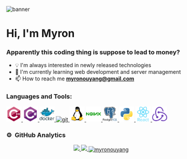 ![banner](https://user-images.githubusercontent.com/36993613/121573489-9fe33380-ca25-11eb-8bf6-89527cb7e34f.png)

<h1>Hi, I'm Myron</h1>
<h3>Apparently this coding thing is suppose to lead to money?</h3>

- 💡 I'm always interested in newly released technologies
- 🌱 I'm currently learning web development and server management
- 📫 How to reach me **myronouyang@gmail.com**
<!-- - 📄 My CV [Résumé](https://www.adityavsingh.com/resume.html) -->

<h3 align="left">Languages and Tools:</h3>
<p align="left"> <a href="https://www.w3schools.com/cpp/" target="_blank"> <img src="https://raw.githubusercontent.com/devicons/devicon/master/icons/cplusplus/cplusplus-original.svg" alt="cplusplus" width="40" height="40"/> </a> <a href="https://www.w3schools.com/cs/" target="_blank"> <img src="https://raw.githubusercontent.com/devicons/devicon/master/icons/csharp/csharp-original.svg" alt="csharp" width="40" height="40"/> </a> <a href="https://www.docker.com/" target="_blank"> <img src="https://raw.githubusercontent.com/devicons/devicon/master/icons/docker/docker-original-wordmark.svg" alt="docker" width="40" height="40"/> </a> <a href="https://git-scm.com/" target="_blank"> <img src="https://www.vectorlogo.zone/logos/git-scm/git-scm-icon.svg" alt="git" width="40" height="40"/> </a> <a href="https://www.linux.org/" target="_blank"> <img src="https://raw.githubusercontent.com/devicons/devicon/master/icons/linux/linux-original.svg" alt="linux" width="40" height="40"/> </a> <a href="https://www.nginx.com" target="_blank"> <img src="https://raw.githubusercontent.com/devicons/devicon/master/icons/nginx/nginx-original.svg" alt="nginx" width="40" height="40"/> </a> <a href="https://www.postgresql.org" target="_blank"> <img src="https://raw.githubusercontent.com/devicons/devicon/master/icons/postgresql/postgresql-original-wordmark.svg" alt="postgresql" width="40" height="40"/> </a> <a href="https://www.python.org" target="_blank"> <img src="https://raw.githubusercontent.com/devicons/devicon/master/icons/python/python-original.svg" alt="python" width="40" height="40"/> </a> <a href="https://reactjs.org/" target="_blank"> <img src="https://raw.githubusercontent.com/devicons/devicon/master/icons/react/react-original-wordmark.svg" alt="react" width="40" height="40"/> </a> <a href="https://redux.js.org" target="_blank"> <img src="https://raw.githubusercontent.com/devicons/devicon/master/icons/redux/redux-original.svg" alt="redux" width="40" height="40"/> </a> </p>

### ⚙️ &nbsp;GitHub Analytics
<p align="center">
<a href="https://github.com/AVS1508">
  <img height="180em" src="https://github-readme-stats-eight-theta.vercel.app/api?username=myronouyang&show_icons=true&theme=algolia&include_all_commits=true&count_private=true"/>
  <img height="180em" src="https://github-readme-stats-eight-theta.vercel.app/api/top-langs/?username=myronouyang&layout=compact&langs_count=8&theme=algolia"/>
  <img align="center" src="https://github-readme-streak-stats.herokuapp.com/?user=myronouyang&" alt="myronouyang" />
</a>
</p>

<!-- <p><img align="left" src="https://github-readme-stats.vercel.app/api/top-langs?username=myronouyang&show_icons=true&locale=en&layout=compact" alt="myronouyang" /></p>
<p>&nbsp;<img align="center" src="https://github-readme-stats.vercel.app/api?username=myronouyang&show_icons=true&locale=en" alt="myronouyang" /></p>
<p><img align="center" src="https://github-readme-streak-stats.herokuapp.com/?user=myronouyang&" alt="myronouyang" /></p> -->


<!-- [![Myron's GitHub stats](https://github-readme-stats.vercel.app/api?username=MyronOuyang)](https://github.com/anuraghazra/github-readme-stats)
[![Top Langs](https://github-readme-stats.vercel.app/api/top-langs/?username=MyronOuyang)](https://github.com/anuraghazra/github-readme-stats)
[![GitHub Streak](https://github-readme-streak-stats.herokuapp.com/?user=MyronOuyang)](https://git.io/streak-stats)
 -->

